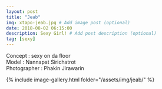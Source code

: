 ```yaml
---
layout: post
title: "Jeab"
img: xtapo-jeab.jpg # Add image post (optional)
date: 2018-08-02 06:15:00
description: Sexy Girl! # Add post description (optional)
tag: [sexy]
---
```

Concept : sexy on da floor  
Model : Nannapat Sirichatrot  
Photographer : Phakin Jirawarin          

{% include image-gallery.html folder="/assets/img/jeab/" %}
